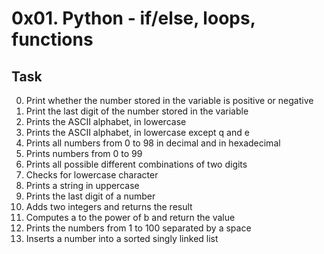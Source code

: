 # 0x01. Python - if/else, loops, functions

## Task
0. Print whether the number stored in the variable is positive or negative
1. Print the last digit of the number stored in the variable
2. Prints the ASCII alphabet, in lowercase
3. Prints the ASCII alphabet, in lowercase except q and e
4. Prints all numbers from 0 to 98 in decimal and in hexadecimal
5. Prints numbers from 0 to 99
6. Prints all possible different combinations of two digits
7. Checks for lowercase character
8. Prints a string in uppercase
9. Prints the last digit of a number
10. Adds two integers and returns the result
11. Computes a to the power of b and return the value
12. Prints the numbers from 1 to 100 separated by a space
13. Inserts a number into a sorted singly linked list